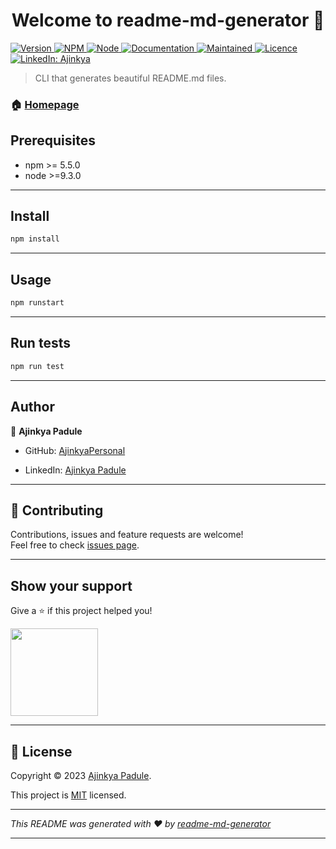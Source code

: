 <h1 align="center">Welcome to readme-md-generator 👋</h1>
<p>
<a href="version url">
    <img alt="Version" src="https://img.shields.io/badge/version->=0.5.0-darkblue.svg" />
  </a>
<a href="npm url">
    <img alt="NPM" src="https://img.shields.io/badge/npm->=5.5.0-darkblue.svg" />
  </a>
<a href="node url">
    <img alt="Node" src="https://img.shields.io/badge/node->=9.3.0-darkblue.svg" />
  </a>
  <a href="Documentation url" >
    <img alt="Documentation" src="https://img.shields.io/badge/documentation-yes-brightgreen.svg" />
  </a>
  <a href="Maintained">
    <img alt="Maintained" src="https://img.shields.io/badge/Maintained%3F-yes-green.svg" />
  </a>
   <a href="Licence">
    <img alt="Licence" src="https://img.shields.io/badge/Licence-MIT-yellow.svg" />
  </a>
   <a href="https://www.linkedin.com/in/ajinkya-padule-04b8541a6/">
    <img alt="LinkedIn: Ajinkya" src="https://img.shields.io/badge/LinkedIn-Connect-blue?style=flat-square&logo=linkedin">
  </a>

  

> CLI that generates beautiful README.md files.

### 🏠 [Homepage](url)

## Prerequisites


* npm >= 5.5.0 
* node >=9.3.0

---
## Install

```sh
npm install
```
---
## Usage

```sh
npm runstart
```
---
    
## Run tests

```sh
npm run test
```
---

## Author

👤 **Ajinkya Padule**

* GitHub: [AjinkyaPersonal](https://github.com/AjinkyaPersonal)

* LinkedIn: [Ajinkya Padule](https://www.linkedin.com/in/ajinkya-padule-04b8541a6/)
    
---

## 🤝 Contributing

Contributions, issues and feature requests are welcome!<br />Feel free to check [issues page]("url").
    
---
    
## Show your support

Give a ⭐️ if this project helped you!


<a>
  <img src="https://c5.patreon.com/external/logo/become_a_patron_button@2x.png" width="140">
</a>
    
---
    
## 📝 License

Copyright © 2023 [Ajinkya Padule](https://github.com/AjinkyaPersonal).<br />

This project is [MIT]("url") licensed.
    
---

*This README was generated with ❤️ by [readme-md-generator]("url")*
    
---
